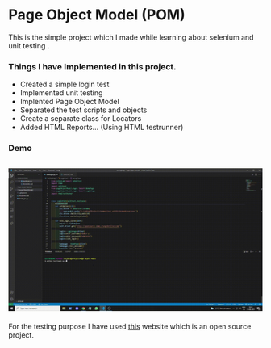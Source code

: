 <p align="center">
    <h1>Page Object Model (POM)</h1>
</p>

This is the simple project which I made while learning about selenium and unit testing .

### Things I have Implemented in this project.

- Created a simple login test
- Implemented unit testing
- Implented Page Object Model
- Separated the test scripts and objects
- Create a separate class for Locators
- Added HTML Reports... (Using HTML testrunner)

### Demo

## ![Demo](pageObjectModel/assets/project_demo.gif)

For the testing purpose I have used [this](https://opensource-demo.orangehrmlive.com/) website which is an open source project.
